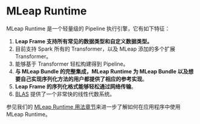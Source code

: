 # MLeap Runtime

MLeap Runtime 是一个轻量级的 Pipeline 执行引擎，它有如下特征：

1. **Leap Frame 支持所有常见的数据类型和自定义数据类型。**
2. 目前支持 Spark 所有的 Transformer，以及 MLeap 添加的多个扩展 Transformer。
3. 能够基于 Transformer 轻松构建得到 Pipeline。
4. **与 MLeap Bundle 的完整集成，MLeap Runtime 为 MLeap Bundle 以及想要自己实现序列化方法的用户都提供了相应的参考实现**。
5. **Leap Frame 的序列化格式能够轻松通过网络传输**。
6. [BLAS](https://github.com/scalanlp/breeze) 提供了一个非常快的线性代数系统。

参见我们的 [MLeap Runtime 用法章节](../mleap-runtime/index.md)来进一步了解如何在应用程序中使用 MLeap Runtime。